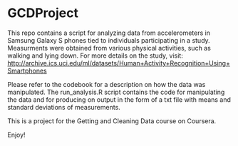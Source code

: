 # GCDProject
This repo contains a script for analyzing data from accelerometers in Samsung Galaxy S phones tied to individuals participating in a study. Measurments were obtained from various physical activities, such as walking and lying down. For more details on the study, visit: http://archive.ics.uci.edu/ml/datasets/Human+Activity+Recognition+Using+Smartphones  

Please refer to the codebook for a description on how the data was manipulated. The run_analysis.R script contains the code for manipulating the data and for producing on output in the form of a txt file with means and standard deviations of measurements.

This is a project for the Getting and Cleaning Data course on Coursera.

Enjoy!
